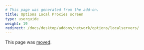 ```yaml
---
# This page was generated from the add-on.
title: Options Local Proxies screen
type: userguide
weight: 19
redirect: /docs/desktop/addons/network/options/localservers/
---
```


This page was [moved](/docs/desktop/addons/network/options/localservers/).
